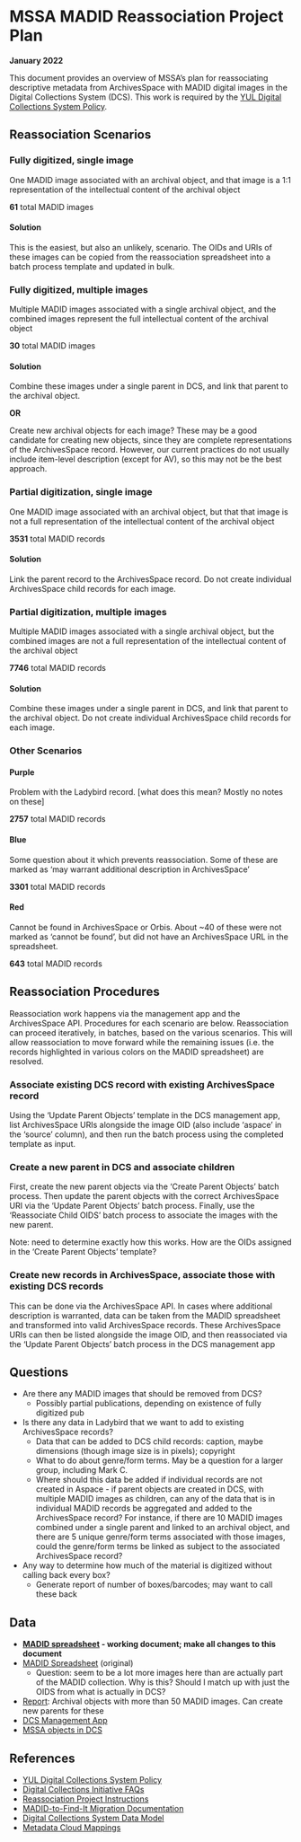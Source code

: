 # MSSA MADID Reassociation Project Plan

**January 2022**

This document provides an overview of MSSA’s plan for reassociating descriptive metadata from ArchivesSpace with MADID digital images in the Digital Collections System (DCS). This work is required by the [YUL Digital Collections System Policy](https://yaleedu.sharepoint.com/sites/YULITSC9/Documents%20Open%20to%20YUL/Forms/AllItems.aspx?id=%2Fsites%2FYULITSC9%2FDocuments%20Open%20to%20YUL%2FApprovedPolicies%2FPolicy%5FDigitalCollectionsSystem%5FFinal%5F10082020%2Epdf&parent=%2Fsites%2FYULITSC9%2FDocuments%20Open%20to%20YUL%2FApprovedPolicies).

## Reassociation Scenarios

### Fully digitized, single image

One MADID image associated with an archival object, and that image is a 1:1 representation of the intellectual content of the archival object

**61** total MADID images

#### Solution

This is the easiest, but also an unlikely, scenario. The OIDs and URIs of these images can be copied from the reassociation spreadsheet into a batch process template and updated in bulk.

### Fully digitized, multiple images

Multiple MADID images associated with a single archival object, and the combined images represent the full intellectual content of the archival object

**30** total MADID images

#### Solution

Combine these images under a single parent in DCS, and link that parent to the archival object. 

**OR**

Create new archival objects for each image? These may be a good candidate for creating new objects, since they are complete representations of the ArchivesSpace record. However, our current practices do not usually include item-level description (except for AV), so this may not be the best approach.


### Partial digitization, single image

One MADID image associated with an archival object, but that that image is not a full representation of the intellectual content of the archival object

**3531** total MADID records


#### Solution

Link the parent record to the ArchivesSpace record. Do not create individual ArchivesSpace child records for each image. 

### Partial digitization, multiple images

Multiple MADID images associated with a single archival object, but the combined images are not a full representation of the intellectual content of the archival object

**7746** total MADID records

#### Solution

Combine these images under a single parent in DCS, and link that parent to the archival object. Do not create individual ArchivesSpace child records for each image.

### Other Scenarios

#### Purple

Problem with the Ladybird record. [what does this mean? Mostly no notes on these]

**2757** total MADID records

#### Blue

Some question about it which prevents reassociation. Some of these are marked as ‘may warrant additional description in ArchivesSpace’

**3301** total MADID records

#### Red

Cannot be found in ArchivesSpace or Orbis. About ~40 of these were not marked as ‘cannot be found’, but did not have an ArchivesSpace URL in the spreadsheet.

**643** total MADID records

## Reassociation Procedures

Reassociation work happens via the management app and the ArchivesSpace API. Procedures for each scenario are below. Reassociation can proceed iteratively, in batches, based on the various scenarios. This will allow reassociation to move forward while the remaining issues (i.e. the records highlighted in various colors on the MADID spreadsheet) are resolved.

### Associate existing DCS record with existing ArchivesSpace record

Using the ‘Update Parent Objects’ template in the DCS management app, list ArchivesSpace URIs alongside the image OID (also include ‘aspace’ in the ‘source’ column), and then run the batch process using the completed template as input.

### Create a new parent in DCS and associate children

First, create the new parent objects via the ‘Create Parent Objects’ batch process. Then update the parent objects with the correct ArchivesSpace URI via the ‘Update Parent Objects’ batch process. Finally, use the ‘Reassociate Child OIDS’ batch process to associate the images with the new parent.

Note: need to determine exactly how this works. How are the OIDs assigned in the ‘Create Parent Objects’ template?

### Create new records in ArchivesSpace, associate those with existing DCS records

This can be done via the ArchivesSpace API. In cases where additional description is warranted, data can be taken from the MADID spreadsheet and transformed into valid ArchivesSpace records. These ArchivesSpace URIs can then be listed alongside the image OID, and then reassociated via the ‘Update Parent Objects’ batch process in the DCS management app

## Questions

* Are there any MADID images that should be removed from DCS?
    * Possibly partial publications, depending on existence of fully digitized pub
* Is there any data in Ladybird that we want to add to existing ArchivesSpace records?
    * Data that can be added to DCS child records: caption, maybe dimensions (though image size is in pixels); copyright
    * What to do about genre/form terms. May be a question for a larger group, including Mark C.
    * Where should this data be added if individual records are not created in Aspace - if parent objects are created in DCS, with multiple MADID images as children, can any of the data that is in individual MADID records be aggregated and added to the ArchivesSpace record? For instance, if there are 10 MADID images combined under a single parent and linked to an archival object, and there are 5 unique genre/form terms associated with those images, could the genre/form terms be linked as subject to the associated ArchivesSpace record?
* Any way to determine how much of the material is digitized without calling back every box?
    * Generate report of number of boxes/barcodes; may want to call these back

## Data

* **[MADID spreadsheet](https://docs.google.com/spreadsheets/d/15xYPCTwMx3F5H_q20100_-RkiCS9noNXf9VNBetLN_Y/edit) - working document; make all changes to this document**
* [MADID Spreadsheet](https://docs.google.com/spreadsheets/d/1BBXhRiLAO55sOVxgqlb6hLOB8L1UO4CFqaxS38NEfUU/edit) (original)
    * Question: seem to be a lot more images here than are actually part of the MADID collection. Why is this? Should I match up with just the OIDS from what is actually in DCS?
* [Report](https://docs.google.com/spreadsheets/d/1LOrpc9-wbzVGkDYH7Bv5lFp1rCvryKsClmj7c8wd7AI/edit#gid=1699582303): Archival objects with more than 50 MADID images. Can create new parents for these
* [DCS Management App](https://collections.library.yale.edu/management)
* [MSSA objects in DCS](https://collections.library.yale.edu/catalog?f%5Brepository_ssi%5D%5B%5D=Manuscripts+and+Archives)

## References

* [YUL Digital Collections System Policy](https://yaleedu.sharepoint.com/sites/YULITSC9/Documents%20Open%20to%20YUL/Forms/AllItems.aspx?id=%2Fsites%2FYULITSC9%2FDocuments%20Open%20to%20YUL%2FApprovedPolicies%2FPolicy%5FDigitalCollectionsSystem%5FFinal%5F10082020%2Epdf&parent=%2Fsites%2FYULITSC9%2FDocuments%20Open%20to%20YUL%2FApprovedPolicies)
* [Digital Collections Initiative FAQs](https://yaleedu.sharepoint.com/:b:/r/sites/YULDCSAG/Documents%20Open%20to%20YUL/Reference/DCIP_FAQs_20200921.pdf?csf=1&web=1&e=iHyq4r)
* [Reassociation Project Instructions](https://docs.google.com/document/d/1T3GH0iVQWYRTe3bdRy0mxxsNhMfyfHJFtbVYQW9lzpc/edit)
* [MADID-to-Find-It Migration Documentation](https://docs.google.com/document/d/1R1zi4VT4AfgIwaWrb9En0TnavVnxLNi5AyP5CkgkN5M/edit)
* [Digital Collections System Data Model](https://docs.google.com/document/d/1Ho4uKCjaAk7zel_izCS4D0ZkGkVAKiYA/edit?rtpof=true)
* [Metadata Cloud Mappings](https://metadata-api.library.yale.edu/metadatacloud/public/index.html)